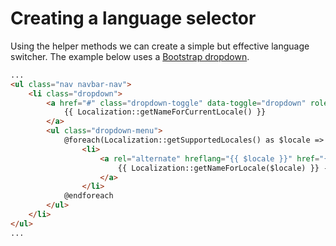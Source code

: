 # Creating a language selector

Using the helper methods we can create a simple but effective language switcher. The example below uses a [Bootstrap dropdown](https://getbootstrap.com/docs/3.4/components/#dropdowns).

```html
...
<ul class="nav navbar-nav">
    <li class="dropdown">
        <a href="#" class="dropdown-toggle" data-toggle="dropdown" role="button" aria-haspopup="true" aria-expanded="false">
            {{ Localization::getNameForCurrentLocale() }}
        </a>
        <ul class="dropdown-menu">
            @foreach(Localization::getSupportedLocales() as $locale => $properties)
                <li>
                    <a rel="alternate" hreflang="{{ $locale }}" href="{{ Localization::getLocalizedUrl($locale) }}">
                        {{ Localization::getNameForLocale($locale) }} - {{ Localization::getNativeForLocale($locale) }}
                    </a>
                </li>
            @endforeach
        </ul>
    </li>
</ul>
...
```
